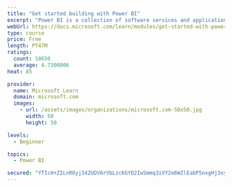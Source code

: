 ```yaml
---
title: "Get started building with Power BI"
excerpt: "Power BI is a collection of software services and applications that let you connect to all sorts of data sources and create compelling visuals and reports. You can benefit from receiving those reports, or you can share them with others inside or outside your organization. Learn the basics of Power BI, how its services and applications work together, and how they can be used to create or experience compelling visuals and analytics based on your data."
webUrl: https://docs.microsoft.com/learn/modules/get-started-with-power-bi/
type: course
price: Free
length: PT47M
ratings:
  count: 18650
  average: 4.7300806
heat: 85

provider:
  name: Microsoft Learn
  domain: microsoft.com
  images:
    - url: /assets/images/organizations/microsoft.com-50x50.jpg
      width: 50
      height: 50

levels:
  - Beginner

topics:
  - Power BI

secured: "YTIcH+ZILnROyj34ZUDV8rVbLzcKGYD2IwSmmq3iVY2e6WZlEabP5nxgHj3xyKLphomQUei90CJEmHw07JO2/HkVtqg8BkoZzkJ0kQzBdbXlEnOA9SxaqNMeEzZ/nyzM9WmYF5VaPF1Bic06m2ZRZsbneB5IHNwxaESXS0uufNaA2l2a5bXH6fN12wcU0xB6lYW6ZoykN0wE4DHsKZ93c44Ba1JTaNm9WYCY9o75ewpfupmuHd2Faq+ZWPycNjl126RcspK+iBJk+/nBdYZKUjFQ2auqcpTWEAwkFglNcboGOi9S5HXTJtW1xx0WeEu8psHXaVBWLBaDEZ3m0ddHjEV3cRmBMWVJ2rjUs0+KfPyCdCdzofHR1YqbPnDbStCHwC/JhD+Z95GlnwoYWOjU3TrUfs6ux8PAEBf+m7wqSLSom3RrnHPT54BMXlVgOB9O;3DDV4KSzcuae9ZvKH2l2Hg=="
---
```



